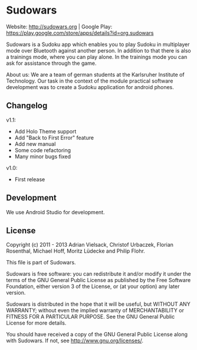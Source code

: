 Sudowars
========

Website: http://sudowars.org | Google Play: https://play.google.com/store/apps/details?id=org.sudowars

Sudowars is a Sudoku app which enables you to play Sudoku in multiplayer mode
over Bluetooth against another person. In addition to that there is also a
trainings mode, where you can play alone. In the trainings mode you can ask for
assistance through the game.

About us: We are a team of german students at the Karlsruher Institute of
Technology. Our task in the context of the module practical software development
was to create a Sudoku application for android phones.

Changelog
---------

v1.1:
* Add Holo Theme support
* Add "Back to First Error" feature
* Add new manual
* Some code refactoring
* Many minor bugs fixed

v1.0:
*  First release

Development
-----------

We use Android Studio for development.

License
-------

Copyright (c) 2011 - 2013 Adrian Vielsack, Christof Urbaczek, Florian Rosenthal, Michael Hoff, Moritz Lüdecke and Philip Flohr.

This file is part of Sudowars.

Sudowars is free software: you can redistribute it and/or modify
it under the terms of the GNU General Public License as published by
the Free Software Foundation, either version 3 of the License, or
(at your option) any later version.

Sudowars is distributed in the hope that it will be useful,
but WITHOUT ANY WARRANTY; without even the implied warranty of
MERCHANTABILITY or FITNESS FOR A PARTICULAR PURPOSE.  See the
GNU General Public License for more details.

You should have received a copy of the GNU General Public License
along with Sudowars.  If not, see <http://www.gnu.org/licenses/>.
